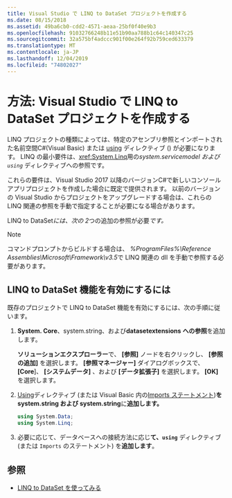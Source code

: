 ```yaml
---
title: Visual Studio で LINQ to DataSet プロジェクトを作成する
ms.date: 08/15/2018
ms.assetid: 49ba6cb0-cdd2-4571-aeaa-25bf0f40e9b3
ms.openlocfilehash: 91032766248b11e51b90aa788b1c64c140347c25
ms.sourcegitcommit: 32a575bf4adccc901f00e264f92b759ced633379
ms.translationtype: MT
ms.contentlocale: ja-JP
ms.lasthandoff: 12/04/2019
ms.locfileid: "74802027"
---
```

# <a name="how-to-create-a-linq-to-dataset-project-in-visual-studio"></a>方法: Visual Studio で LINQ to DataSet プロジェクトを作成する

LINQ プロジェクトの種類によっては、特定のアセンブリ参照とインポートされた名前空間C#(Visual Basic) または [using](../../../csharp/language-reference/keywords/using-directive.md) ディレクティブ () が必要になります。 LINQ の最小要件は、<xref:System.Linq>用の*system.servicemodel および `using`* ディレクティブへの参照です。

これらの要件は、Visual Studio 2017 以降のバージョンC#で新しいコンソールアプリプロジェクトを作成した場合に既定で提供されます。 以前のバージョンの Visual Studio からプロジェクトをアップグレードする場合は、これらの LINQ 関連の参照を手動で指定することが必要になる場合があります。

LINQ to DataSet*には、次の 2*つの追加の参照が必要*です。*

> [!NOTE]
> コマンドプロンプトからビルドする場合は、 *%ProgramFiles%\Reference Assemblies\Microsoft\Framework\v3.5*で LINQ 関連の dll を手動で参照する必要があります。

## <a name="to-enable-linq-to-dataset-functionality"></a>LINQ to DataSet 機能を有効にするには

既存のプロジェクトで LINQ to DataSet 機能を有効にするには、次の手順に従います。

1. **System. Core**、system.string、および**datasetextensions** **への参照**を追加します。

   **ソリューションエクスプローラー**で、 **[参照]** ノードを右クリックし、 **[参照の追加]** を選択します。 **[参照マネージャー]** ダイアログボックスで、 **[Core**]、 **[システムデータ]** 、および **[データ拡張子]** を選択します。 **[OK]** を選択します。

1. [Using](../../../csharp/language-reference/keywords/using-directive.md)ディレクティブ (または Visual Basic 内の[Imports ステートメント](../../../visual-basic/language-reference/statements/imports-statement-net-namespace-and-type.md))**を system.string および system.string**に**追加します。**

   ```csharp
   using System.Data;
   using System.Linq;
   ```

1. 必要に応じて、データベースへの接続方法に応じ**て、`using`** ディレクティブ (または `Imports` のステートメント) を**追加します**。

## <a name="see-also"></a>参照

- [LINQ to DataSet を使ってみる](getting-started-linq-to-dataset.md)
